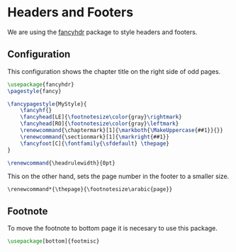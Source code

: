 # Headers and Footers

We are using the [fancyhdr](http://tug.ctan.org/tex-archive/macros/latex/contrib/fancyhdr/fancyhdr.pdf) package to style headers and footers.

## Configuration

This configuration shows the chapter title on the right side of odd pages.

```latex
\usepackage{fancyhdr}
\pagestyle{fancy}

\fancypagestyle{MyStyle}{
    \fancyhf{}
    \fancyhead[LE]{\footnotesize\color{gray}\rightmark}
    \fancyhead[RO]{\footnotesize\color{gray}\leftmark}
    \renewcommand{\chaptermark}[1]{\markboth{\MakeUppercase{##1}}{}}
    \renewcommand{\sectionmark}[1]{\markright{##1}}
    \fancyfoot[C]{\fontfamily{\sfdefault} \thepage}
}

\renewcommand{\headrulewidth}{0pt}
```

This on the other hand, sets the page number in the footer to a smaller size.

```
\renewcommand*{\thepage}{\footnotesize\arabic{page}}
```

## Footnote

To move the footnote to bottom page it is necesary to use this package.

```latex
\usepackage[bottom]{footmisc}
```

